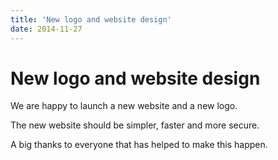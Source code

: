 ```yaml
---
title: 'New logo and website design'
date: 2014-11-27
---
```


# New logo and website design

We are happy to launch a new website and a new logo.

The new website should be simpler, faster and more secure.

A big thanks to everyone that has helped to make this happen.

